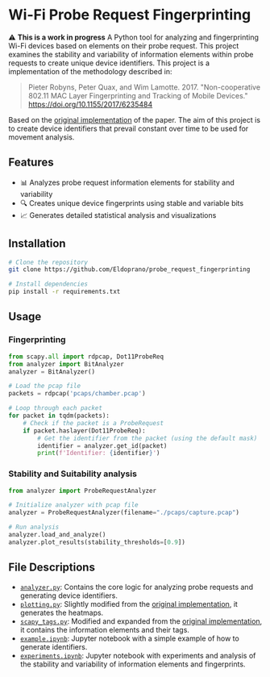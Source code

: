 # Wi-Fi Probe Request Fingerprinting
⚠️ **This is a work in progress**
A Python tool for analyzing and fingerprinting Wi-Fi devices based on elements on their probe request. This project examines the stability and variability of information elements within probe requests to create unique device identifiers.
This project is a implementation of the methodology described in:

> Pieter Robyns, Peter Quax, and Wim Lamotte. 2017. "Non-cooperative 802.11 MAC Layer Fingerprinting and Tracking of Mobile Devices." https://doi.org/10.1155/2017/6235484

Based on the [original implementation](https://github.com/rpp0/wifi-mac-tracking) of the paper.
The aim of this project is to create device identifiers that prevail constant over time to be used for movement analysis.

## Features
- 📊 Analyzes probe request information elements for stability and variability
- 🔍 Creates unique device fingerprints using stable and variable bits
- 📈 Generates detailed statistical analysis and visualizations

## Installation

```bash
# Clone the repository
git clone https://github.com/Eldoprano/probe_request_fingerprinting

# Install dependencies
pip install -r requirements.txt
```

## Usage
### Fingerprinting
```python
from scapy.all import rdpcap, Dot11ProbeReq
from analyzer import BitAnalyzer
analyzer = BitAnalyzer()

# Load the pcap file
packets = rdpcap('pcaps/chamber.pcap')

# Loop through each packet
for packet in tqdm(packets):
    # Check if the packet is a ProbeRequest
    if packet.haslayer(Dot11ProbeReq):
        # Get the identifier from the packet (using the default mask)
        identifier = analyzer.get_id(packet)
        print(f'Identifier: {identifier}')
```

### Stability and Suitability analysis
```python
from analyzer import ProbeRequestAnalyzer

# Initialize analyzer with pcap file
analyzer = ProbeRequestAnalyzer(filename="./pcaps/capture.pcap")

# Run analysis
analyzer.load_and_analyze()
analyzer.plot_results(stability_thresholds=[0.9])
```

## File Descriptions
- [`analyzer.py`](analyzer.py): Contains the core logic for analyzing probe requests and generating device identifiers.
- [`plotting.py`](plotting.py): Slightly modified from the [original implementation](https://github.com/rpp0/wifi-mac-tracking), it generates the heatmaps.
- [`scapy_tags.py`](scapy_tags.py): Modified and expanded from the [original implementation](https://github.com/rpp0/wifi-mac-tracking), it contains the information elements and their tags.
- [`example.ipynb`](example.ipynb): Jupyter notebook with a simple example of how to generate identifiers.
- [`experiments.ipynb`](experiments.ipynb): Jupyter notebook with experiments and analysis of the stability and variability of information elements and fingerprints.
